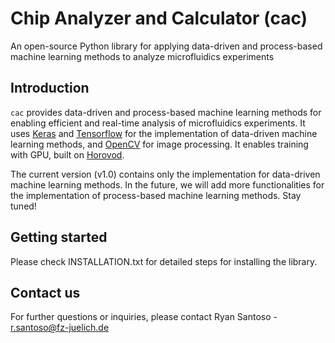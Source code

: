 # Chip Analyzer and Calculator (cac)
An open-source Python library for applying data-driven and process-based machine learning methods to analyze microfluidics experiments

## Introduction
`cac` provides data-driven and process-based machine learning methods for enabling efficient and real-time analysis of microfluidics experiments. It uses [Keras](https://keras.io/) and [Tensorflow](https://www.tensorflow.org/) for the implementation of data-driven machine learning methods, and [OpenCV](https://opencv.org/) for image processing. It enables training with GPU, built on [Horovod](https://horovod.ai/). 

The current version (v1.0) contains only the implementation for data-driven machine learning methods. In the future, we will add more functionalities for the implementation of process-based machine learning methods. Stay tuned!

## Getting started
Please check INSTALLATION.txt for detailed steps for installing the library.

## Contact us
For further questions or inquiries, please contact Ryan Santoso - r.santoso@fz-juelich.de
